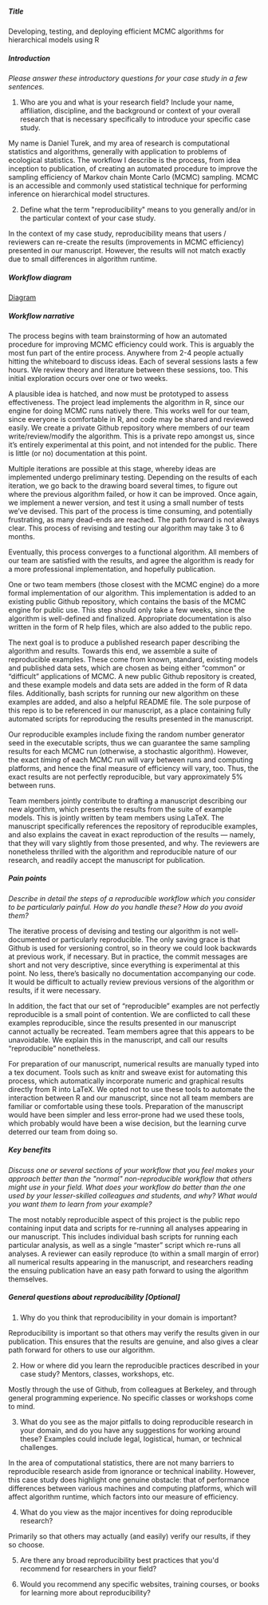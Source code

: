 ##### Title

Developing, testing, and deploying efficient MCMC algorithms for hierarchical models using R

##### Introduction

*Please answer these introductory questions for your case study in a few sentences.*

1) Who are you and what is your research field? Include your name, affiliation, discipline, and the background or context of your overall research that is necessary specifically to introduce your specific case study.

My name is Daniel Turek, and my area of research is computational statistics and algorithms, generally with application to problems of ecological statistics.  The workflow I describe is the process, from idea inception to publication, of creating an automated procedure to improve the sampling efficiency of Markov chain Monte Carlo (MCMC) sampling.  MCMC is an accessible and commonly used statistical technique for performing inference on hierarchical model structures.

2) Define what the term "reproducibility" means to you generally and/or in the particular context of your case study.

In the context of my case study, reproducibility means that users / reviewers can re-create the results (improvements in MCMC efficiency) presented in our manuscript.  However, the results will not match exactly due to small differences in algorithm runtime.

##### Workflow diagram

[Diagram](dturek.pdf)

##### Workflow narrative

The process begins with team brainstorming of how an automated procedure for improving MCMC efficiency could work.  This is arguably the most fun part of the entire process.  Anywhere from 2-4 people actually hitting the whiteboard to discuss ideas.  Each of several sessions lasts a few hours.  We review theory and literature between these sessions, too.  This initial exploration occurs over one or two weeks.

A plausible idea is hatched, and now must be prototyped to assess effectiveness.  The project lead implements the algorithm in R, since our engine for doing MCMC runs natively there.  This works well for our team, since everyone is comfortable in R, and code may be shared and reviewed easily.  We create a private Github repository where members of our team write/review/modify the algorithm.  This is a private repo amongst us, since it’s entirely experimental at this point, and not intended for the public.  There is little (or no) documentation at this point.

Multiple iterations are possible at this stage, whereby ideas are implemented undergo preliminary testing.  Depending on the results of each iteration, we go back to the drawing board several times, to figure out where the previous algorithm failed, or how it can be improved.  Once again, we implement a newer version, and test it using a small number of tests we’ve devised.  This part of the process is time consuming, and potentially frustrating, as many dead-ends are reached.  The path forward is not always clear.  This process of revising and testing our algorithm may take 3 to 6 months.

Eventually, this process converges to a functional algorithm.  All members of our team are satisfied with the results, and agree the algorithm is ready for a more professional implementation, and hopefully publication.

One or two team members (those closest with the MCMC engine) do a more formal implementation of our algorithm.  This implementation is added to an existing public Github repository, which contains the basis of the MCMC engine for public use.  This step should only take a few weeks, since the algorithm is well-defined and finalized.  Appropriate documentation is also written in the form of R help files, which are also added to the public repo.

The next goal is to produce a published research paper describing the algorithm and results.  Towards this end, we assemble a suite of reproducible examples.  These come from known, standard, existing models and published data sets, which are chosen as being either “common” or “difficult” applications of MCMC.  A new public Github repository is created, and these example models and data sets are added in the form of R data files.  Additionally, bash scripts for running our new algorithm on these examples are added, and also a helpful README file.  The sole purpose of this repo is to be referenced in our manuscript, as a place containing fully automated scripts for reproducing the results presented in the manuscript.

Our reproducible examples include fixing the random number generator seed in the executable scripts, thus we can guarantee the same sampling results for each MCMC run (otherwise, a stochastic algorithm).  However, the exact *timing* of each MCMC run will vary between runs and computing platforms, and hence the final measure of efficiency will vary, too.  Thus, the exact results are not perfectly reproducible, but vary approximately 5% between runs.

Team members jointly contribute to drafting a manuscript describing our new algorithm, which presents the results from the suite of example models.  This is jointly written by team members using LaTeX.  The manuscript specifically references the repository of reproducible examples, and also explains the caveat in exact reproduction of the results — namely, that they will vary slightly from those presented, and why.  The reviewers are nonetheless thrilled with the algorithm and reproducible nature of our research, and readily accept the manuscript for publication.

##### Pain points

*Describe in detail the steps of a reproducible workflow which you consider to be particularly painful. How do you handle these? How do you avoid them?*

The iterative process of devising and testing our algorithm is not well-documented or particularly reproducible.  The only saving grace is that Github is used for versioning control, so in theory we could look backwards at previous work, if necessary.  But in practice, the commit messages are short and not very descriptive, since everything is experimental at this point.  No less, there’s basically no documentation accompanying our code.  It would be difficult to actually review previous versions of the algorithm or results, if it were necessary.

In addition, the fact that our set of “reproducible” examples are not perfectly reproducible is a small point of contention.  We are conflicted to call these examples reproducible, since the results presented in our manuscript cannot actually be recreated.  Team members agree that this appears to be unavoidable.  We explain this in the manuscript, and call our results “reproducible” nonetheless.

For preparation of our manuscript, numerical results are manually typed into a tex document.  Tools such as knitr and sweave exist for automating this process, which automatically incorporate numeric and graphical results directly from R into LaTeX.  We opted not to use these tools to automate the interaction between R and our manuscript, since not all team members are familiar or comfortable using these tools.  Preparation of the manuscript would have been simpler and less error-prone had we used these tools, which probably would have been a wise decision, but the learning curve deterred our team from doing so.

##### Key benefits

*Discuss one or several sections of your workflow that you feel makes your approach better than the "normal" non-reproducible workflow that others might use in your field. What does your workflow do better than the one used by your lesser-skilled colleagues and students, and why? What would you want them to learn from your example?*

The most notably reproducible aspect of this project is the public repo containing input data and scripts for re-running all analyses appearing in our manuscript.  This includes individual bash scripts for running each particular analysis, as well as a single “master” script which re-runs all analyses.  A reviewer can easily reproduce (to within a small margin of error) all numerical results appearing in the manuscript, and researchers reading the ensuing publication have an easy path forward to using the algorithm themselves.

##### General questions about reproducibility [Optional]

1) Why do you think that reproducibility in your domain is important?

Reproducibility is important so that others may verify the results given in our publication.  This ensures that the results are genuine, and also gives a clear path forward for others to use our algorithm.

2) How or where did you learn the reproducible practices described in your case study? Mentors, classes, workshops, etc.

Mostly through the use of Github, from colleagues at Berkeley, and through general programming experience.  No specific classes or workshops come to mind.

3) What do you see as the major pitfalls to doing reproducible research in your domain, and do you have any suggestions for working around these? Examples could include legal, logistical, human, or technical challenges.

In the area of computational statistics, there are not many barriers to reproducible research aside from ignorance or technical inability.  However, this case study does highlight one genuine obstacle: that of performance differences between various machines and computing platforms, which will affect algorithm runtime, which factors into our measure of efficiency.

4) What do you view as the major incentives for doing reproducible research?

Primarily so that others may actually (and easily) verify our results, if they so choose.

5) Are there any broad reproducibility best practices that you'd recommend for researchers in your field?

6) Would you recommend any specific websites, training courses, or books for learning more about reproducibility?


